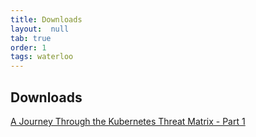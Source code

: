 ```yaml
---
title: Downloads
layout:  null
tab: true
order: 1
tags: waterloo
---
```


## Downloads

[A Journey Through the Kubernetes Threat Matrix - Part 1](https://github.com/handfields/go-rce-kubernetes/blob/d86eb04165503309b01301a08b5d0a41077ab0b4/00-presentation/OWASP%20Waterloo%2001%20-%20Kubernetes%20Threat%20Matrix.pptx)

